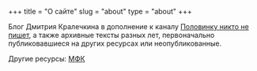 +++
title = "О сайте"
slug = "about"
type = "about"
+++

Блог Дмитрия Кралечкина в дополнение к каналу [Половинку никто не пишет](https://t.me/nonhalfwrite), а также архивные тексты разных лет, первоначально публиковавшиеся на других ресурсах или неопубликованные.

Другие ресурсы: [МФК](https://mosphil.io)





